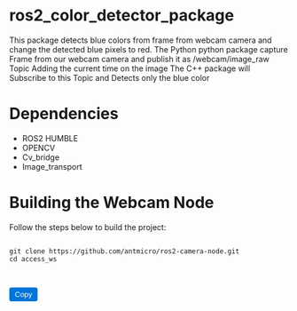 # ros2_color_detector_package
This package detects blue colors from frame from webcam camera and change the detected blue pixels to red. 
The Python python package capture Frame from our webcam camera and publish it as /webcam/image_raw Topic  Adding the current time on the image 
The C++ package will Subscribe to this Topic and Detects only the blue color 

# Dependencies
  * ROS2 HUMBLE
  * OPENCV
  * Cv_bridge
  * Image_transport

# Building the Webcam Node
  Follow the steps below to build the project:

<script src="https://cdnjs.cloudflare.com/ajax/libs/clipboard.js/2.0.8/clipboard.min.js"></script>

<pre>
<code id="code-snippet">
git clone https://github.com/antmicro/ros2-camera-node.git
cd access_ws

</code>
</pre>

<button class="btn" data-clipboard-target="#code-snippet">Copy</button>

<script>
var clipboard = new ClipboardJS('.btn');

clipboard.on('success', function(e) {
    e.clearSelection();
});
</script>

<style>
.btn {
    background-color: #0074d9;
    color: white;
    border: none;
    border-radius: 4px;
    padding: 5px 10px;
    cursor: pointer;
}
</style>

